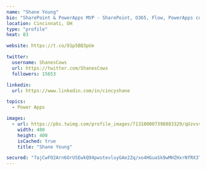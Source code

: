 ```yaml
---
name: "Shane Young"
bio: "SharePoint & PowerApps MVP - SharePoint, O365, Flow, PowerApps consulting? @PowerApps911 | Pure Snark? You found it."
location: Cincinnati, OH
type: "profile"
heat: 83

website: https://t.co/91p5BQ3pUe

twitter:
  username: ShanesCows
  url: https://twitter.com/ShanesCows
  followers: 15653

linkedin:
  url: https://www.linkedin.com/in/cincyshane

topics:
  - Power Apps

images:
  - url: https://pbs.twimg.com/profile_images/713100007398883329/qUzvsvQ3_400x400.jpg
    width: 400
    height: 400
    isCached: true
    title: "Shane Young"

secured: "7ajCwFO2Arn6OrUSEwkQ94pwstevluyGAe2Zq/xo4HGuaSk9wMHZHxrNfRX3TuAO+yLYJjlJCBbMqa7E7M2JFmtXPN7WFZuqz+qYzyLQNmF1dywu2D4R3/F7lPZO/+9S13e2pFD5dSYoFnsXoYbT7ar3khVDtiLox4hcNG/hp4fcK4yYQMHcHmzrzy7QvxyuFjg0+Tm28cGMip9/3Z1RdIcovyyWd7Ku9YI3W7BO3b4t0p2wEWcmDKQ+ohbGyMv7GrNNNGKy6RVuisvIs9HcDpTBcKeLdt4qdeZ00+9ThX04b8ANuhNApnBOiCcG83p/F7Ea0KaGAJ6RL3WOFp36PRWDludcyCu05Mv9vufR5KhdZ2Y3uwpJzoYhkFcyYLXoH4K8pAWuIZcEQX34B/wWwlnseWGghn1N5P7vT+6zgjA=;azZ6pXTT6jYX88HxJYfG/Q=="
---
```


